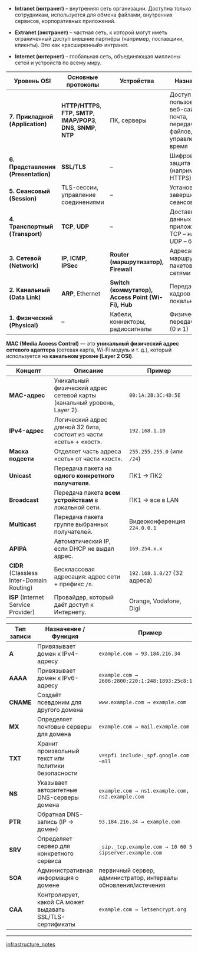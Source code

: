 - **Intranet (интранет)** – внутренняя сеть организации. Доступна только сотрудникам, используется для обмена файлами, внутренних сервисов, корпоративных приложений.
    
- **Extranet (экстранет)** – частная сеть, к которой могут иметь ограниченный доступ внешние партнёры (например, поставщики, клиенты). Это как «расширенный» интранет.
    
- **Internet (интернет)** – глобальная сеть, объединяющая миллионы сетей и устройств по всему миру.

| Уровень OSI                         | Основные протоколы                                                           | Устройства                                         | Назначение                                                                |
| ----------------------------------- | ---------------------------------------------------------------------------- | -------------------------------------------------- | ------------------------------------------------------------------------- |
| **7. Прикладной (Application)**     | **HTTP/HTTPS**, **FTP**, **SMTP**, **IMAP/POP3**, **DNS**, **SNMP**, **NTP** | ПК, серверы                                        | Доступ пользователя: веб-сайты, почта, передача файлов, управление, время |
| **6. Представления (Presentation)** | **SSL/TLS**                                                                  | –                                                  | Шифрование и защита данных (например, HTTPS)                              |
| **5. Сеансовый (Session)**          | TLS-сессии, управление соединениями                                          | –                                                  | Установление и завершение сеансов связи                                   |
| **4. Транспортный (Transport)**     | **TCP**, **UDP**                                                             | –                                                  | Доставка данных между приложениями: TCP – надёжно, UDP – быстро           |
| **3. Сетевой (Network)**            | **IP**, **ICMP**, **IPSec**                                                  | **Router (маршрутизатор), Firewall**               | Адресация и маршрутизация пакетов между сетями                            |
| **2. Канальный (Data Link)**        | **ARP**, Ethernet                                                            | **Switch (коммутатор), Access Point (Wi-Fi), Hub** | Передача кадров внутри локальной сети                                     |
| **1. Физический (Physical)**        | –                                                                            | Кабели, коннекторы, радиосигналы                   | Физическая передача битов (0 и 1)                                         |
**MAC (Media Access Control)** — это **уникальный физический адрес сетевого адаптера** (сетевая карта, Wi-Fi модуль и т. д.), который используется на **канальном уровне (Layer 2 OSI)**.

|Концепт|Описание|Пример|
|---|---|---|
|**MAC-адрес**|Уникальный физический адрес сетевой карты (канальный уровень, Layer 2).|`00:1A:2B:3C:4D:5E`|
|**IPv4-адрес**|Логический адрес длиной 32 бита, состоит из части «сеть» + «хост».|`192.168.1.10`|
|**Маска подсети**|Отделяет часть адреса «сеть» от части «хост».|`255.255.255.0` (или `/24`)|
|**Unicast**|Передача пакета на **одного конкретного получателя**.|ПК1 → ПК2|
|**Broadcast**|Передача пакета **всем устройствам** в локальной сети.|ПК1 → все в LAN|
|**Multicast**|Передача пакета группе выбранных получателей.|Видеоконференция `224.0.0.1`|
|**APIPA**|Автоматический IP, если DHCP не выдал адрес.|`169.254.x.x`|
|**CIDR** (Classless Inter-Domain Routing)|Бесклассовая адресация: адрес сети + префикс `/n`.|`192.168.1.0/27` (32 адреса)|
|**ISP** (Internet Service Provider)|Провайдер, который даёт доступ к Интернету.|Orange, Vodafone, Digi|

|Тип записи|Назначение / Функция|Пример|
|---|---|---|
|**A**|Привязывает домен к IPv4-адресу|`example.com → 93.184.216.34`|
|**AAAA**|Привязывает домен к IPv6-адресу|`example.com → 2606:2800:220:1:248:1893:25c8:1946`|
|**CNAME**|Создаёт псевдоним для другого домена|`www.example.com → example.com`|
|**MX**|Определяет почтовые серверы для домена|`example.com → mail.example.com`|
|**TXT**|Хранит произвольный текст или политики безопасности|`v=spf1 include:_spf.google.com ~all`|
|**NS**|Указывает авторитетные DNS-серверы домена|`example.com → ns1.example.com, ns2.example.com`|
|**PTR**|Обратная DNS-запись (IP → домен)|`93.184.216.34 → example.com`|
|**SRV**|Определяет сервер для конкретного сервиса|`_sip._tcp.example.com → 10 60 5060 sipserver.example.com`|
|**SOA**|Административная информация о домене|первичный сервер, администратор, интервалы обновления/истечения|
|**CAA**|Контролирует, какой CA может выдавать SSL/TLS-сертификаты|`example.com → letsencrypt.org`|

---

[infrastructure_notes](infrastructure_notes.md)